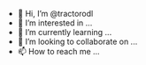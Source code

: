 - 👋 Hi, I’m @tractorodl
- 👀 I’m interested in ...
- 🌱 I’m currently learning ...
- 💞️ I’m looking to collaborate on ...
- 📫 How to reach me ...

<!---
tractorodl/tractorodl is a ✨ special ✨ repository because its `README.md` (this file) appears on your GitHub profile.
You can click the Preview link to take a look at your changes.
--->
